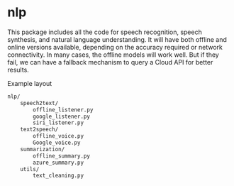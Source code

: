 # nlp

This package includes all the code for speech recognition, speech synthesis, and natural language understanding. It will have both offline and online versions available, depending on the accuracy required or network connectivity. In many cases, the offline models will work well. But if they fail, we can have a fallback mechanism to query a Cloud API for better results.

Example layout

```txt
nlp/
    speech2text/
        offline_listener.py
        google_listener.py
        siri_listener.py
    text2speech/
        offline_voice.py
        Google_voice.py
    summarization/
        offline_summary.py
        azure_summary.py
    utils/
        text_cleaning.py
```
